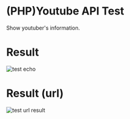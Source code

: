 # (PHP)Youtube API Test
Show youtuber's information.

# Result 
![test echo](https://user-images.githubusercontent.com/51582272/95220312-4c369f80-0831-11eb-8321-57b4aec9211f.jpg)

# Result (url)
![test url result](https://user-images.githubusercontent.com/51582272/95220322-4f319000-0831-11eb-9848-cefb194835ea.jpg)
